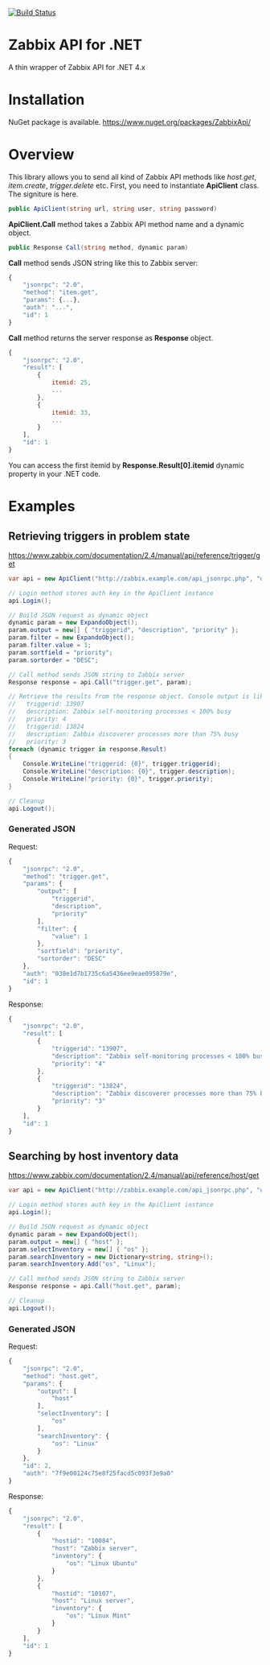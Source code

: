 [![Build Status](https://travis-ci.org/yosqueoy/Zabbix-API-for-.NET.svg)](https://travis-ci.org/yosqueoy/Zabbix-API-for-.NET) 

# Zabbix API for .NET
A thin wrapper of Zabbix API for .NET 4.x
# Installation
NuGet package is available.
https://www.nuget.org/packages/ZabbixApi/
# Overview
This library allows you to send all kind of Zabbix API methods like _host.get_, _item.create_, _trigger.delete_ etc. First, you need to instantiate __ApiClient__ class. The signiture is here.
```C#
public ApiClient(string url, string user, string password)
```
__ApiClient.Call__ method takes a Zabbix API method name and a dynamic object. 
```C#
public Response Call(string method, dynamic param)
```
__Call__ method sends JSON string like this to Zabbix server:
```javascript
{
    "jsonrpc": "2.0",
    "method": "item.get",
    "params": {...},
    "auth": "...",
    "id": 1
}
```
__Call__ method returns the server response as __Response__ object. 
```javascript
{
    "jsonrpc": "2.0",
    "result": [
        {
            itemid: 25,
            ...
        },
        {
            itemid: 33,
            ...
        }
    ],
    "id": 1
}
```
You can access the first itemid by __Response.Result[0].itemid__ dynamic property in your .NET code.
# Examples
## Retrieving triggers in problem state
https://www.zabbix.com/documentation/2.4/manual/api/reference/trigger/get
```C#
var api = new ApiClient("http://zabbix.example.com/api_jsonrpc.php", "user1", "pass");

// Login method stores auth key in the ApiClient instance
api.Login();

// Build JSON request as dynamic object
dynamic param = new ExpandoObject();
param.output = new[] { "triggerid", "description", "priority" };
param.filter = new ExpandoObject();
param.filter.value = 1;
param.sortfield = "priority";
param.sortorder = "DESC";

// Call method sends JSON string to Zabbix server
Response response = api.Call("trigger.get", param);

// Retrieve the results from the response object. Console output is like this.
//   triggerid: 13907
//   description: Zabbix self-monitoring processes < 100% busy
//   priority: 4
//   triggerid: 13824
//   description: Zabbix discoverer processes more than 75% busy
//   priority: 3
foreach (dynamic trigger in response.Result)
{
    Console.WriteLine("triggerid: {0}", trigger.triggerid);
    Console.WriteLine("description: {0}", trigger.description);
    Console.WriteLine("priority: {0}", trigger.priority);
}

// Cleanup
api.Logout();
```
### Generated JSON
Request:
```javascript
{
    "jsonrpc": "2.0",
    "method": "trigger.get",
    "params": {
        "output": [
            "triggerid",
            "description",
            "priority"
        ],
        "filter": {
            "value": 1
        },
        "sortfield": "priority",
        "sortorder": "DESC"
    },
    "auth": "038e1d7b1735c6a5436ee9eae095879e",
    "id": 1
}
```
Response:
```javascript
{
    "jsonrpc": "2.0",
    "result": [
        {
            "triggerid": "13907",
            "description": "Zabbix self-monitoring processes < 100% busy",
            "priority": "4"
        },
        {
            "triggerid": "13824",
            "description": "Zabbix discoverer processes more than 75% busy",
            "priority": "3"
        }
    ],
    "id": 1
}
```
## Searching by host inventory data
https://www.zabbix.com/documentation/2.4/manual/api/reference/host/get
```C#
var api = new ApiClient("http://zabbix.example.com/api_jsonrpc.php", "user1", "pass");

// Login method stores auth key in the ApiClient instance
api.Login();

// Build JSON request as dynamic object
dynamic param = new ExpandoObject();
param.output = new[] { "host" };
param.selectInventory = new[] { "os" };
param.searchInventory = new Dictionary<string, string>();
param.searchInventory.Add("os", "Linux");

// Call method sends JSON string to Zabbix server
Response response = api.Call("host.get", param);

// Cleanup
api.Logout();
```
### Generated JSON
Request:
```javascript
{
    "jsonrpc": "2.0",
    "method": "host.get",
    "params": {
        "output": [
            "host"
        ],
        "selectInventory": [
            "os"
        ],
        "searchInventory": {
            "os": "Linux"
        }
    },
    "id": 2,
    "auth": "7f9e00124c75e8f25facd5c093f3e9a0"
}
```
Response:
```javascript
{
    "jsonrpc": "2.0",
    "result": [
        {
            "hostid": "10084",
            "host": "Zabbix server",
            "inventory": {
                "os": "Linux Ubuntu"
            }
        },
        {
            "hostid": "10107",
            "host": "Linux server",
            "inventory": {
                "os": "Linux Mint"
            }
        }
    ],
    "id": 1
}
```
